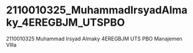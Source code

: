 # 2110010325_MuhammadIrsyadAlmaky_4EREGBJM_UTSPBO
2110010325 Muhammad Irsyad Almaky 4EREGBJM UTS PBO Manajemen VIlla
